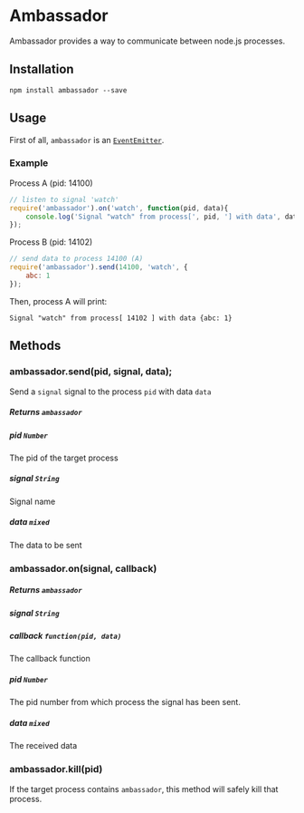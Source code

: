 # Ambassador

Ambassador provides a way to communicate between node.js processes.

## Installation

	npm install ambassador --save
	
## Usage

First of all, `ambassador` is an [`EventEmitter`](http://nodejs.org/api/events.html#events_class_events_eventemitter).

### Example

Process A (pid: 14100)

```js
// listen to signal 'watch'
require('ambassador').on('watch', function(pid, data){
	console.log('Signal "watch" from process[', pid, '] with data', data);
});
```

Process B (pid: 14102)

```js
// send data to process 14100 (A)
require('ambassador').send(14100, 'watch', {
	abc: 1
});
```

Then, process A will print:

	Signal "watch" from process[ 14102 ] with data {abc: 1}
	

## Methods

### ambassador.send(pid, signal, data);

Send a `signal` signal to the process `pid` with data `data`

##### Returns `ambassador`

##### pid `Number`

The pid of the target process

##### signal `String`

Signal name

##### data `mixed`

The data to be sent


### ambassador.on(signal, callback)

##### Returns `ambassador`

##### signal `String`

##### callback `function(pid, data)`

The callback function

##### pid `Number`

The pid number from which process the signal has been sent.

##### data `mixed`

The received data


### ambassador.kill(pid)

If the target process contains `ambassador`, this method will safely kill that process.
 